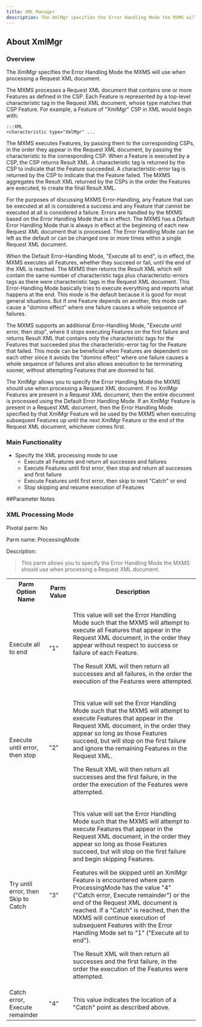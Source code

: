 ```yaml
---
title: XML Manager
description: The XmlMgr specifies the Error Handling Mode the MXMS will use when processing a Request XML document.
---
```


## About XmlMgr

### Overview
The XmlMgr specifies the Error Handling Mode the MXMS will use when processing a Request XML document.

The MXMS processes a Request XML document that contains one or more Features as defined in the CSP. Each Feature is represented by a top-level characteristic tag in the Request XML document, whose type matches that CSP Feature. For example, a Feature of "XmlMgr" CSP in XML would begin with:

	:::XML
	<characteristic type="XmlMgr" ...

The MXMS executes Features, by passing them to the corresponding CSPs, in the order they appear in the Request XML document, by passing the characteristic to the corresponding CSP. When a Feature is executed by a CSP, the CSP returns Result XML. A characteristic tag is returned by the CSP to indicate that the Feature succeeded. A characteristic-error tag is returned by the CSP to indicate that the Feature failed. The MXMS aggregates the Result XML returned by the CSPs in the order the Features are executed, to create the final Result XML.

For the purposes of discussing MXMS Error-Handling, any Feature that can be executed at all is considered a success and any Feature that cannot be executed at all is considered a failure. Errors are handled by the MXMS based on the Error Handling Mode that is in effect. The MXMS has a Default Error Handling Mode that is always in effect at the beginning of each new Request XML document that is processed. The Error Handling Mode can be left as the default or can be changed one or more times within a single Request XML document.

When the Default Error-Handling Mode, "Execute all to end", is in effect, the MXMS executes all Features, whether they succeed or fail, until the end of the XML is reached. The MXMS then returns the Result XML which will contain the same number of characteristic tags plus characteristic-errors tags as there were characteristic tags in the Request XML document. This Error-Handling Mode basically tries to execute everything and reports what happens at the end. This mode is the default because it is good for most general situations. But if one Feature depends on another, this mode can cause a "domino effect" where one failure causes a whole sequence of failures.

The MXMS supports an additional Error-Handling Mode, "Execute until error, then stop", where it stops executing Features on the first failure and returns Result XML that contains only the characteristic tags for the Features that succeeded plus the characteristic-error tag for the Feature that failed. This mode can be beneficial when Features are dependent on each other since it avoids the "domino effect" where one failure causes a whole sequence of failures and also allows execution to be terminating sooner, without attempting Features that are doomed to fail.

The XmlMgr allows you to specify the Error Handling Mode the MXMS should use when processing a Request XML document. If no XmlMgr Features are present in a Request XML document, then the entire document is processed using the Default Error Handling Mode. If an XmlMgr Feature is present in a Request XML document, then the Error Handling Mode specified by that XmlMgr Feature will be used by the MXMS when executing subsequent Features up until the next XmlMgr Feature or the end of the Request XML document, whichever comes first.

### Main Functionality
 
* Specify the XML processing mode to use
	* Execute all Features and return all successes and failures
	* Execute Features until first error, then stop and return all successes and first failure
	* Execute Features until first error, then skip to next "Catch" or end
	* Stop skipping and resume execution of Features


##Parameter Notes
### XML Processing Mode
Pivotal parm: No

Parm name: ProcessingMode

Description: 

>This parm allows you to specify the Error Handling Mode the MXMS should use when processing a Request XML document.

<div class="parm-table">
 <table>
	<tr>
		<th>Parm Option Name</th>
		<th>Parm Value</th>
		<th>Description</th>
	</tr>
  <tr>
    <td>Execute all to end</td>
    <td>"1"</td>
	<td><p>This value will set the Error Handling Mode such that the MXMS will attempt to execute all Features that appear in the Request XML document, in the order they appear without respect to success or failure of each Feature.</p><p>The Result XML will then return all successes and all failures, in the order the execution of the Features were attempted.</p></td>
  </tr>
  <tr>
    <td>Execute until error, then stop</td>
    <td>"2"</td>
	<td><p>This value will set the Error Handling Mode such that the MXMS will attempt to execute Features that appear in the Request XML document, in the order they appear so long as those Features succeed, but will stop on the first failure and ignore the remaining Features in the Request XML.</p><p>The Result XML will then return all successes and the first failure, in the order the execution of the Features were attempted.</p></td>
  </tr>
  <tr>
    <td>Try until error, then Skip to Catch</td>
    <td>"3"</td>
	<td><p>This value will set the Error Handling Mode such that the MXMS will attempt to execute Features that appear in the Request XML document, in the order they appear so long as those Features succeed, but will stop on the first failure and begin skipping Features.</p><p>Features will be skipped until an XmlMgr Feature is encountered where parm ProcessingMode has the value "4" ("Catch error, Execute remainder") or the end of the Request XML document is reached. If a "Catch" is reached, then the MXMS will continue execution of subsequent Features with the Error Handling Mode set to "1" ("Execute all to end").</p><p>The Result XML will then return all successes and the first failure, in the order the execution of the Features were attempted.</p></td>
  </tr>
  <tr>
    <td>Catch error, Execute remainder</td>
    <td>"4"</td>
	<td>This value indicates the location of a "Catch" point as described above.</td>
  </tr>
</table>
</div>	


